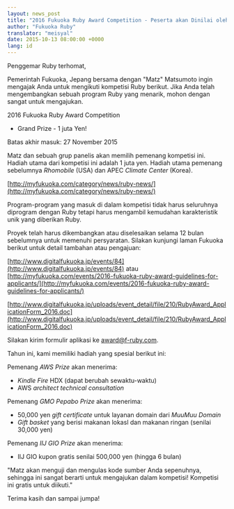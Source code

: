 ```yaml
---
layout: news_post
title: "2016 Fukuoka Ruby Award Competition - Peserta akan Dinilai oleh Matz"
author: "Fukuoka Ruby"
translator: "meisyal"
date: 2015-10-13 08:00:00 +0000
lang: id
---
```


Penggemar Ruby terhomat,

Pemerintah Fukuoka, Jepang bersama dengan "Matz" Matsumoto ingin
mengajak Anda untuk mengikuti kompetisi Ruby berikut. Jika Anda telah mengembangkan sebuah
program Ruby yang menarik, mohon dengan sangat untuk mengajukan.

2016 Fukuoka Ruby Award Competition
 - Grand Prize - 1 juta Yen!

Batas akhir masuk: 27 November 2015

Matz dan sebuah grup panelis akan memilih pemenang kompetisi ini.
Hadiah utama dari kompetisi ini adalah 1 juta yen.
Hadiah utama pemenang sebelumnya *Rhomobile* (USA) dan APEC *Climate Center* (Korea).

[http://myfukuoka.com/category/news/ruby-news/](http://myfukuoka.com/category/news/ruby-news/)

Program-program yang masuk di dalam kompetisi tidak harus seluruhnya diprogram dengan Ruby
tetapi harus mengambil kemudahan karakteristik unik yang diberikan Ruby.

Proyek telah harus dikembangkan atau diselesaikan selama 12 bulan sebelumnya untuk
memenuhi persyaratan. Silakan kunjungi laman Fukuoka berikut untuk detail tambahan atau
pengajuan:

[http://www.digitalfukuoka.jp/events/84](http://www.digitalfukuoka.jp/events/84)
atau
[http://myfukuoka.com/events/2016-fukuoka-ruby-award-guidelines-for-applicants/](http://myfukuoka.com/events/2016-fukuoka-ruby-award-guidelines-for-applicants/)

[http://www.digitalfukuoka.jp/uploads/event_detail/file/210/RubyAward_ApplicationForm_2016.doc](http://www.digitalfukuoka.jp/uploads/event_detail/file/210/RubyAward_ApplicationForm_2016.doc)

Silakan kirim formulir aplikasi ke award@f-ruby.com.

Tahun ini, kami memiliki hadiah yang spesial berikut ini:

Pemenang *AWS Prize* akan menerima:

* *Kindle Fire* HDX (dapat berubah sewaktu-waktu)
* AWS *architect technical consultation*

Pemenang *GMO Pepabo Prize* akan menerima:

* 50,000 yen *gift certificate* untuk layanan domain dari *MuuMuu Domain*
* *Gift basket* yang berisi makanan lokasl dan makanan ringan (senilai 30,000 yen)

Pemenang *IIJ GIO Prize* akan menerima:

* IIJ GIO kupon gratis senilai 500,000 yen (hingga 6 bulan)

"Matz akan menguji dan mengulas kode sumber Anda sepenuhnya, sehingga ini sangat
berarti untuk mengajukan dalam kompetisi! Kompetisi ini gratis untuk diikuti."

Terima kasih dan sampai jumpa!

